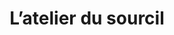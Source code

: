 ---
title: "L’atelier du sourcil"
url: /paris/latelier-du-sourcil-rue-de-charenton/
shop: Kosmetik
---